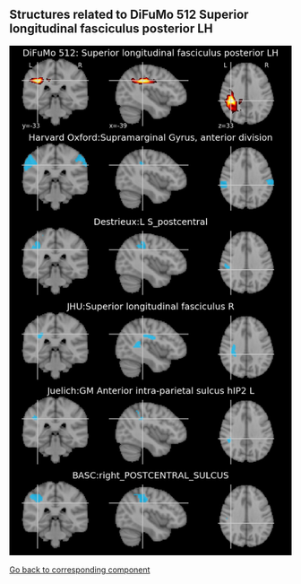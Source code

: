 


## Structures related to DiFuMo 512 Superior longitudinal fasciculus posterior LH

![323](323.jpg "Structures related to DiFuMo 512 Superior longitudinal fasciculus posterior LH")

[Go back to corresponding component](https://parietal-inria.github.io/DiFuMo/512/html/323.html)